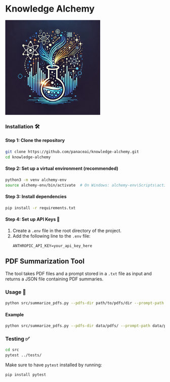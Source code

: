 # Knowledge Alchemy
<img src="assets/knowledge_alchemy_logo.png" alt="Knowledge Alchemy Logo" width="300"/>

### Installation 🛠️

#### Step 1: Clone the repository
```bash
git clone https://github.com/panaceai/knowledge-alchemy.git
cd knowledge-alchemy
```

#### Step 2: Set up a virtual environment (recommended)
```bash
python3 -m venv alchemy-env
source alchemy-env/bin/activate  # On Windows: alchemy-env\Scripts\activate
```

#### Step 3: Install dependencies
```bash
pip install -r requirements.txt
```

#### Step 4: Set up API Keys 🔑
1. Create a `.env` file in the root directory of the project.
2. Add the following line to the `.env` file:
    ```
    ANTHROPIC_API_KEY=your_api_key_here
    ```

## PDF Summarization Tool
The tool takes PDF files and a prompt stored in a `.txt` file as input and returns a JSON file containing PDF summaries.

### Usage 🚀

```bash
python src/summarize_pdfs.py --pdfs-dir path/to/pdfs/dir --prompt-path path/to/txt/prompt/file --output-file path/to/output/json/file
```

#### Example
```bash
python src/summarize_pdfs.py --pdfs-dir data/pdfs/ --prompt-path data/prompts/paper_summarization_v1.txt --output-path data/result.json
```

### Testing ✅
```bash
cd src
pytest ../tests/
```

Make sure to have `pytest` installed by running:
```bash
pip install pytest
```
